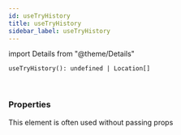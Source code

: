 ```yaml
---
id: useTryHistory
title: useTryHistory
sidebar_label: useTryHistory
---
```


import Details from "@theme/Details"


```tsx
useTryHistory(): undefined | Location[]
```
<br/>



### Properties

This element is often used without passing props

